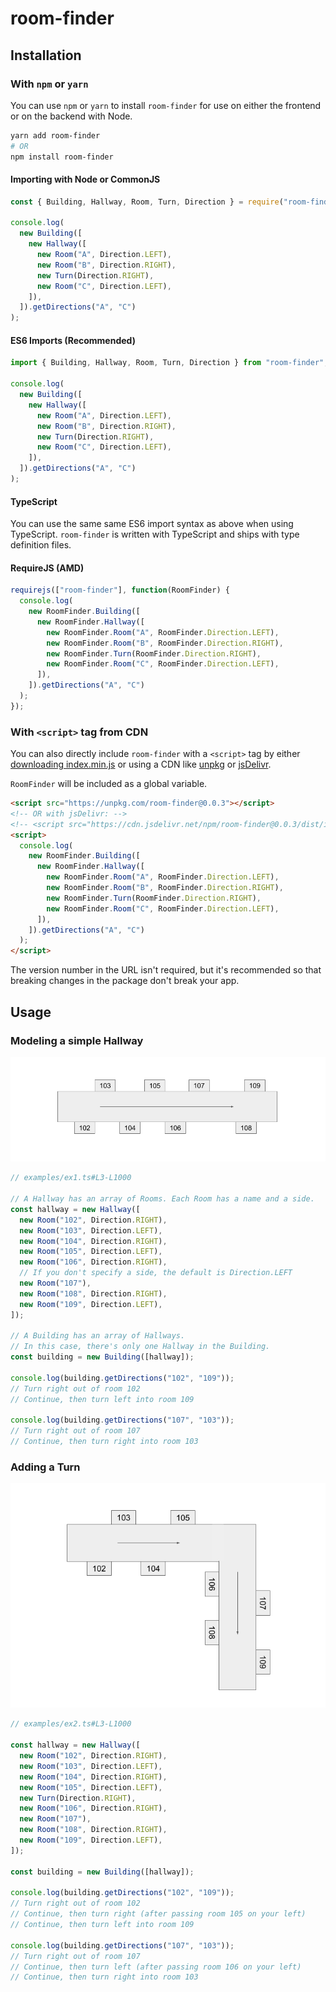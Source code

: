 # room-finder

## Installation

### With `npm` or `yarn`

You can use `npm` or `yarn` to install `room-finder` for use on either the frontend or on the backend with Node.

```bash
yarn add room-finder
# OR
npm install room-finder
```

#### Importing with Node or CommonJS

```js
const { Building, Hallway, Room, Turn, Direction } = require("room-finder");

console.log(
  new Building([
    new Hallway([
      new Room("A", Direction.LEFT),
      new Room("B", Direction.RIGHT),
      new Turn(Direction.RIGHT),
      new Room("C", Direction.LEFT),
    ]),
  ]).getDirections("A", "C")
);
```

#### ES6 Imports (Recommended)

```js
import { Building, Hallway, Room, Turn, Direction } from "room-finder";

console.log(
  new Building([
    new Hallway([
      new Room("A", Direction.LEFT),
      new Room("B", Direction.RIGHT),
      new Turn(Direction.RIGHT),
      new Room("C", Direction.LEFT),
    ]),
  ]).getDirections("A", "C")
);
```

#### TypeScript

You can use the same same ES6 import syntax as above when using TypeScript. `room-finder` is written with TypeScript and ships with type definition files.

#### RequireJS (AMD)

```js
requirejs(["room-finder"], function(RoomFinder) {
  console.log(
    new RoomFinder.Building([
      new RoomFinder.Hallway([
        new RoomFinder.Room("A", RoomFinder.Direction.LEFT),
        new RoomFinder.Room("B", RoomFinder.Direction.RIGHT),
        new RoomFinder.Turn(RoomFinder.Direction.RIGHT),
        new RoomFinder.Room("C", RoomFinder.Direction.LEFT),
      ]),
    ]).getDirections("A", "C")
  );
});
```

### With `<script>` tag from CDN

You can also directly include `room-finder` with a `<script>` tag by either [downloading index.min.js](https://unpkg.com/room-finder) or using a CDN like [unpkg](https://unpkg.com/room-finder) or [jsDelivr](https://cdn.jsdelivr.net/npm/room-finder/dist/).

`RoomFinder` will be included as a global variable.

```html
<script src="https://unpkg.com/room-finder@0.0.3"></script>
<!-- OR with jsDelivr: -->
<!-- <script src="https://cdn.jsdelivr.net/npm/room-finder@0.0.3/dist/index.min.js"></script> -->
<script>
  console.log(
    new RoomFinder.Building([
      new RoomFinder.Hallway([
        new RoomFinder.Room("A", RoomFinder.Direction.LEFT),
        new RoomFinder.Room("B", RoomFinder.Direction.RIGHT),
        new RoomFinder.Turn(RoomFinder.Direction.RIGHT),
        new RoomFinder.Room("C", RoomFinder.Direction.LEFT),
      ]),
    ]).getDirections("A", "C")
  );
</script>
```

The version number in the URL isn't required, but it's recommended so that breaking changes in the package don't break your app.

## Usage

### Modeling a simple Hallway

![A single, straight hallway with 8 rooms that alternate between the left and right sides](images/1.png)

```js
// examples/ex1.ts#L3-L1000

// A Hallway has an array of Rooms. Each Room has a name and a side.
const hallway = new Hallway([
  new Room("102", Direction.RIGHT),
  new Room("103", Direction.LEFT),
  new Room("104", Direction.RIGHT),
  new Room("105", Direction.LEFT),
  new Room("106", Direction.RIGHT),
  // If you don't specify a side, the default is Direction.LEFT
  new Room("107"),
  new Room("108", Direction.RIGHT),
  new Room("109", Direction.LEFT),
]);

// A Building has an array of Hallways.
// In this case, there's only one Hallway in the Building.
const building = new Building([hallway]);

console.log(building.getDirections("102", "109"));
// Turn right out of room 102
// Continue, then turn left into room 109

console.log(building.getDirections("107", "103"));
// Turn right out of room 107
// Continue, then turn right into room 103
```

### Adding a Turn

![The same hallway as before, but with a Turn inserted between 105 and 106](images/2.png)

```js
// examples/ex2.ts#L3-L1000

const hallway = new Hallway([
  new Room("102", Direction.RIGHT),
  new Room("103", Direction.LEFT),
  new Room("104", Direction.RIGHT),
  new Room("105", Direction.LEFT),
  new Turn(Direction.RIGHT),
  new Room("106", Direction.RIGHT),
  new Room("107"),
  new Room("108", Direction.RIGHT),
  new Room("109", Direction.LEFT),
]);

const building = new Building([hallway]);

console.log(building.getDirections("102", "109"));
// Turn right out of room 102
// Continue, then turn right (after passing room 105 on your left)
// Continue, then turn left into room 109

console.log(building.getDirections("107", "103"));
// Turn right out of room 107
// Continue, then turn left (after passing room 106 on your left)
// Continue, then turn right into room 103
```
